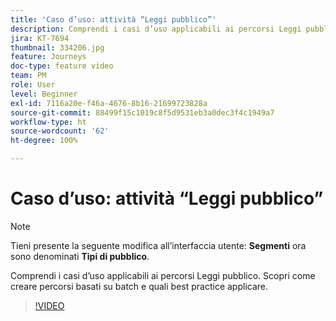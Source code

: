 ```yaml
---
title: 'Caso d’uso: attività “Leggi pubblico”'
description: Comprendi i casi d’uso applicabili ai percorsi Leggi pubblico. Scopri come creare percorsi basati su batch e quali best practice applicare.
jira: KT-7694
thumbnail: 334206.jpg
feature: Journeys
doc-type: feature video
team: PM
role: User
level: Beginner
exl-id: 7116a20e-f46a-4676-8b16-21699723828a
source-git-commit: 88499f15c1019c8f5d9531eb3a0dec3f4c1949a7
workflow-type: ht
source-wordcount: '62'
ht-degree: 100%

---
```


# Caso d’uso: attività “Leggi pubblico”

>[!NOTE]
>Tieni presente la seguente modifica all’interfaccia utente: **Segmenti** ora sono denominati **Tipi di pubblico**.

Comprendi i casi d’uso applicabili ai percorsi Leggi pubblico. Scopri come creare percorsi basati su batch e quali best practice applicare.

>[!VIDEO](https://video.tv.adobe.com/v/334206?quality=12&learn=on)
